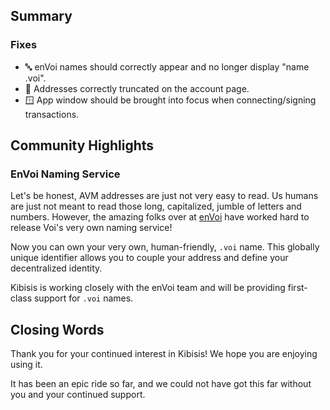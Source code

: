 ## Summary

### Fixes

* 🔤 enVoi names should correctly appear and no longer display "name .voi".
* 💅 Addresses correctly truncated on the account page.
* 🪟 App window should be brought into focus when connecting/signing transactions.

## Community Highlights

### EnVoi Naming Service

Let's be honest, AVM addresses are just not very easy to read. Us humans are just not meant to read those long, capitalized, jumble of letters and numbers. However, the amazing folks over at [enVoi](https://envoi.sh) have worked hard to release Voi's very own naming service!

Now you can own your very own, human-friendly, `.voi` name. This globally unique identifier allows you to couple your address and define your decentralized identity.

Kibisis is working closely with the enVoi team and will be providing first-class support for `.voi` names.

## Closing Words

Thank you for your continued interest in Kibisis! We hope you are enjoying using it.

It has been an epic ride so far, and we could not have got this far without you and your continued support.
